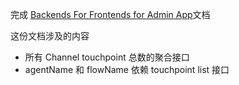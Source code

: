 完成 [Backends For Frontends for Admin App](https://talkdesk.atlassian.net/wiki/spaces/OM/pages/4027023457/Backends+For+Frontends+for+Admin+App)文档

这份文档涉及的内容

- 所有 Channel touchpoint 总数的聚合接口
- agentName 和 flowName 依赖 touchpoint list 接口
